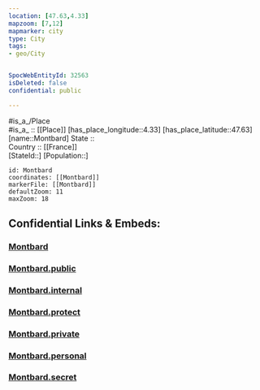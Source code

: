 ```yaml
---
location: [47.63,4.33] 
mapzoom: [7,12] 
mapmarker: city 
type: City
tags:
- geo/City


SpocWebEntityId: 32563
isDeleted: false
confidential: public

---
```

#is_a_/Place  
#is_a_ :: [[Place]] 
[has_place_longitude::4.33] 
[has_place_latitude::47.63] 
[name::Montbard] 
State ::  
Country :: [[France]]  
[StateId::] 
[Population::] 



```leaflet
id: Montbard
coordinates: [[Montbard]] 
markerFile: [[Montbard]] 
defaultZoom: 11 
maxZoom: 18
```


## Confidential Links & Embeds: 

### [Montbard](/_Standards/Earth/Continent/Europe/Europe~West/France/regions~France/Bourgogne-Franche-Comté/departments~Bourgogne-Franche-Comté/Côte-d'Or/communes~Côte-d'Or/Montbard/cities~Montbard/Montbard.md) 

### [Montbard.public](/_public/Earth/Continent/Europe/Europe~West/France/regions~France/Bourgogne-Franche-Comté/departments~Bourgogne-Franche-Comté/Côte-d'Or/communes~Côte-d'Or/Montbard/cities~Montbard/Montbard.public.md) 

### [Montbard.internal](/_internal/Earth/Continent/Europe/Europe~West/France/regions~France/Bourgogne-Franche-Comté/departments~Bourgogne-Franche-Comté/Côte-d'Or/communes~Côte-d'Or/Montbard/cities~Montbard/Montbard.internal.md) 

### [Montbard.protect](/_protect/Earth/Continent/Europe/Europe~West/France/regions~France/Bourgogne-Franche-Comté/departments~Bourgogne-Franche-Comté/Côte-d'Or/communes~Côte-d'Or/Montbard/cities~Montbard/Montbard.protect.md) 

### [Montbard.private](/_private/Earth/Continent/Europe/Europe~West/France/regions~France/Bourgogne-Franche-Comté/departments~Bourgogne-Franche-Comté/Côte-d'Or/communes~Côte-d'Or/Montbard/cities~Montbard/Montbard.private.md) 

### [Montbard.personal](/_personal/Earth/Continent/Europe/Europe~West/France/regions~France/Bourgogne-Franche-Comté/departments~Bourgogne-Franche-Comté/Côte-d'Or/communes~Côte-d'Or/Montbard/cities~Montbard/Montbard.personal.md) 

### [Montbard.secret](/_secret/Earth/Continent/Europe/Europe~West/France/regions~France/Bourgogne-Franche-Comté/departments~Bourgogne-Franche-Comté/Côte-d'Or/communes~Côte-d'Or/Montbard/cities~Montbard/Montbard.secret.md)

